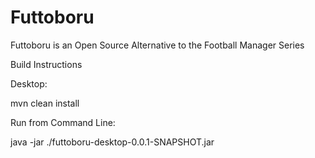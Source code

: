 # Futtoboru
Futtoboru is an Open Source Alternative to the Football Manager Series

Build Instructions

Desktop:

mvn clean install

Run from Command Line:

java -jar ./futtoboru-desktop-0.0.1-SNAPSHOT.jar